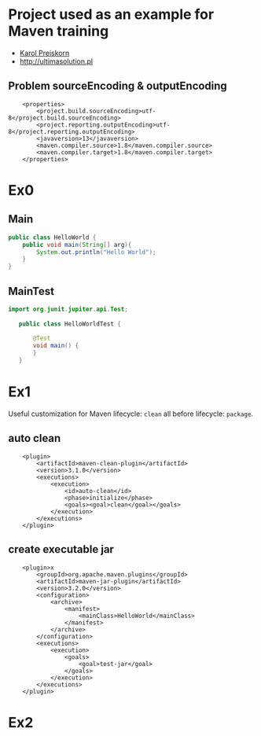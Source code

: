 # Project used as an example for Maven training

- [Karol Preiskorn](https://www.linkedin.com/in/kpreiskorn/)
- http://ultimasolution.pl

## Problem sourceEncoding & outputEncoding

```maven
    <properties>
        <project.build.sourceEncoding>utf-8</project.build.sourceEncoding>
        <project.reporting.outputEncoding>utf-8</project.reporting.outputEncoding>
        <javaversion>13</javaversion>
        <maven.compiler.source>1.8</maven.compiler.source>
        <maven.compiler.target>1.8</maven.compiler.target>
    </properties>
```

# Ex0

## Main

```java
public class HelloWorld {
    public void main(String[] arg){
        System.out.println("Hello World");
    }
}
```

## MainTest

```java
import org.junit.jupiter.api.Test;
   
   public class HelloWorldTest {
   
       @Test
       void main() {
       }
   }
```

# Ex1

Useful customization for Maven lifecycle: `clean` all before lifecycle: `package`.

## auto clean
```maven
    <plugin>
        <artifactId>maven-clean-plugin</artifactId>
        <version>3.1.0</version>
        <executions>
            <execution>
                <id>auto-clean</id>
                <phase>initialize</phase>
                <goals><goal>clean</goal></goals>
            </execution>
        </executions>
    </plugin>
```

## create executable jar

```maven
    <plugin>x
        <groupId>org.apache.maven.plugins</groupId>
        <artifactId>maven-jar-plugin</artifactId>
        <version>3.2.0</version>
        <configuration>
            <archive>
                <manifest>
                    <mainClass>HelloWorld</mainClass>
                </manifest>
            </archive>
        </configuration>
        <executions>
            <execution>
                <goals>
                    <goal>test-jar</goal>
                </goals>
            </execution>
        </executions>
    </plugin>
```
# Ex2


